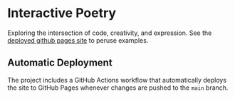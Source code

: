 # Interactive Poetry

Exploring the intersection of code, creativity, and expression. See the [deployed github pages site](https://low-ghost.github.io/interactive-poetry) to peruse examples.

## Automatic Deployment

The project includes a GitHub Actions workflow that automatically deploys the site to GitHub Pages whenever changes are pushed to the `main` branch.
